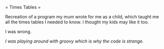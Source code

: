 = Times Tables = 

Recreation of a program my mum wrote for me as a child, which taught me all the times tables I needed to know.
I thought my kids may like it too. 

I was wrong.

*I was playing around with groovy which is why the code is strange.*
